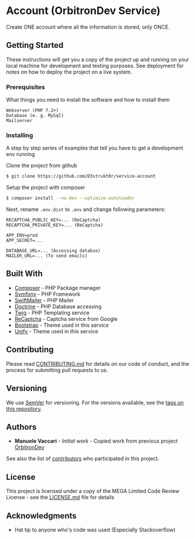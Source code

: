 # Account (OrbitronDev Service)

Create ONE account where all the information is stored, only ONCE.

## Getting Started

These instructions will get you a copy of the project up and running on your local machine for development and testing purposes. See deployment for notes on how to deploy the project on a live system.

### Prerequisites

What things you need to install the software and how to install them

```
Webserver (PHP 7.2+)
Database (e. g. MySql)
Mailserver
```

### Installing

A step by step series of examples that tell you have to get a development env running

Clone the project from github

```bash
$ git clone https://github.com/D3strukt0r/service-account
```

Setup the project with composer

```bash
$ composer install --no-dev --optimize-autoloader
```

Next, rename `.env.dist` to `.env` and change following parameters:

```
RECAPTCHA_PUBLIC_KEY=... (ReCaptcha)
RECAPTCHA_PRIVATE_KEY=... (ReCaptcha)

APP_ENV=prod
APP_SECRET=...

DATABASE_URL=... (Accessing databse)
MAILER_URL=... (To send emails)
```

## Built With

* [Composer](https://getcomposer.org) - PHP Package manager
* [Symfony](https://symfony.com) - PHP Framework
* [SwiftMailer](https://swiftmailer.symfony.com) - PHP Mailer
* [Doctrine](https://www.doctrine-project.org) - PHP Database accessing
* [Twig](https://twig.symfony.com) - PHP Templating service
* [ReCaptcha](https://www.google.com/recaptcha) - Captcha service from Google
* [Bootstrap](https://getbootstrap.com) - Theme used in this service
* [Unify](https://wrapbootstrap.com/theme/unify-responsive-website-template-WB0412697) - Theme used in this service

## Contributing

Please read [CONTRIBUTING.md](CONTRIBUTING.md) for details on our code of conduct, and the process for submitting pull requests to us.

## Versioning

We use [SemVer](http://semver.org/) for versioning. For the versions available, see the [tags on this repository](https://github.com/D3strukt0r/service-account/tags).

## Authors

* **Manuele Vaccari** - *Initial work* - Copied work from previous project [OrbitronDev](https://github.com/D3strukt0r/OrbitronDev)

See also the list of [contributors](https://github.com/D3strukt0r/service-account/contributors) who participated in this project.

## License

This project is licensed under a copy of the MEGA Limited Code Review License - see the [LICENSE.md](LICENSE.md) file for details

## Acknowledgments

* Hat tip to anyone who's code was used (Especially Stackoverflow)
